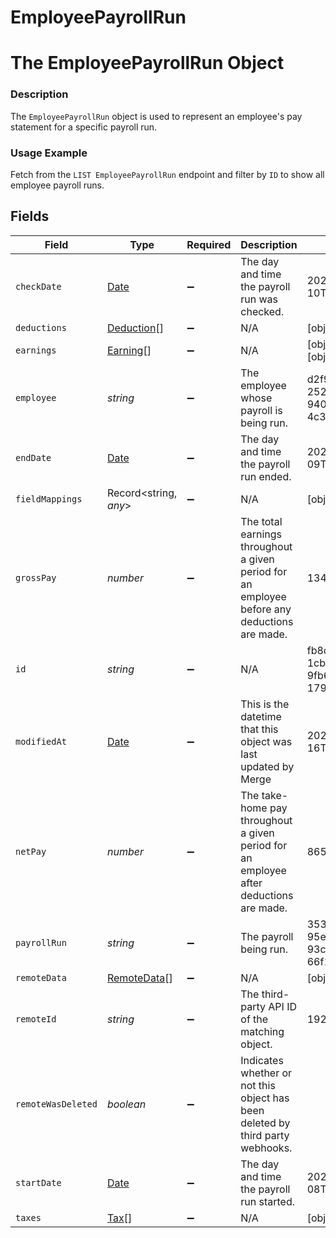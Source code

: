 # EmployeePayrollRun

# The EmployeePayrollRun Object
### Description
The `EmployeePayrollRun` object is used to represent an employee's pay statement for a specific payroll run.

### Usage Example
Fetch from the `LIST EmployeePayrollRun` endpoint and filter by `ID` to show all employee payroll runs.


## Fields

| Field                                                                                         | Type                                                                                          | Required                                                                                      | Description                                                                                   | Example                                                                                       |
| --------------------------------------------------------------------------------------------- | --------------------------------------------------------------------------------------------- | --------------------------------------------------------------------------------------------- | --------------------------------------------------------------------------------------------- | --------------------------------------------------------------------------------------------- |
| `checkDate`                                                                                   | [Date](https://developer.mozilla.org/en-US/docs/Web/JavaScript/Reference/Global_Objects/Date) | :heavy_minus_sign:                                                                            | The day and time the payroll run was checked.                                                 | 2020-11-10T00:00:00Z                                                                          |
| `deductions`                                                                                  | [Deduction](../../models/shared/deduction.md)[]                                               | :heavy_minus_sign:                                                                            | N/A                                                                                           | [object Object]                                                                               |
| `earnings`                                                                                    | [Earning](../../models/shared/earning.md)[]                                                   | :heavy_minus_sign:                                                                            | N/A                                                                                           | [object Object],[object Object]                                                               |
| `employee`                                                                                    | *string*                                                                                      | :heavy_minus_sign:                                                                            | The employee whose payroll is being run.                                                      | d2f972d0-2526-434b-9409-4c3b468e08f0                                                          |
| `endDate`                                                                                     | [Date](https://developer.mozilla.org/en-US/docs/Web/JavaScript/Reference/Global_Objects/Date) | :heavy_minus_sign:                                                                            | The day and time the payroll run ended.                                                       | 2020-11-09T00:00:00Z                                                                          |
| `fieldMappings`                                                                               | Record<string, *any*>                                                                         | :heavy_minus_sign:                                                                            | N/A                                                                                           | [object Object]                                                                               |
| `grossPay`                                                                                    | *number*                                                                                      | :heavy_minus_sign:                                                                            | The total earnings throughout a given period for an employee before any deductions are made.  | 1342.67                                                                                       |
| `id`                                                                                          | *string*                                                                                      | :heavy_minus_sign:                                                                            | N/A                                                                                           | fb8c55b6-1cb8-4b4c-9fb6-17924231619d                                                          |
| `modifiedAt`                                                                                  | [Date](https://developer.mozilla.org/en-US/docs/Web/JavaScript/Reference/Global_Objects/Date) | :heavy_minus_sign:                                                                            | This is the datetime that this object was last updated by Merge                               | 2021-10-16T00:00:00Z                                                                          |
| `netPay`                                                                                      | *number*                                                                                      | :heavy_minus_sign:                                                                            | The take-home pay throughout a given period for an employee after deductions are made.        | 865.78                                                                                        |
| `payrollRun`                                                                                  | *string*                                                                                      | :heavy_minus_sign:                                                                            | The payroll being run.                                                                        | 35347df1-95e7-46e2-93cc-66f1191edca5                                                          |
| `remoteData`                                                                                  | [RemoteData](../../models/shared/remotedata.md)[]                                             | :heavy_minus_sign:                                                                            | N/A                                                                                           | [object Object]                                                                               |
| `remoteId`                                                                                    | *string*                                                                                      | :heavy_minus_sign:                                                                            | The third-party API ID of the matching object.                                                | 19202938                                                                                      |
| `remoteWasDeleted`                                                                            | *boolean*                                                                                     | :heavy_minus_sign:                                                                            | Indicates whether or not this object has been deleted by third party webhooks.                |                                                                                               |
| `startDate`                                                                                   | [Date](https://developer.mozilla.org/en-US/docs/Web/JavaScript/Reference/Global_Objects/Date) | :heavy_minus_sign:                                                                            | The day and time the payroll run started.                                                     | 2020-11-08T00:00:00Z                                                                          |
| `taxes`                                                                                       | [Tax](../../models/shared/tax.md)[]                                                           | :heavy_minus_sign:                                                                            | N/A                                                                                           | [object Object]                                                                               |
